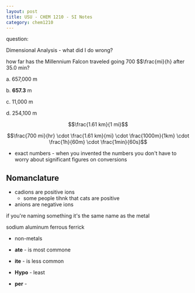 ```yaml
---
layout: post
title: USU - CHEM 1210 - SI Notes
category: chem1210
---
```


question:

Dimensional Analysis - what did I do wrong?

how far has the Millennium Falcon traveled going 700 $$\frac{mi}{h} after 35.0 min?

a. 657,000 m

b. __657.3__ m

c. 11,000 m

d. 254,100 m

$$\frac{1.61 km}{1 mi}$$

$$\frac{700 mi}{hr} \cdot \frac{1.61 km}{mi} \cdot \frac{1000m}{1km} \cdot \frac{1h}{60m} \cdot \frac{1min}{60s}$$

- exact numbers - when you invented the numbers you don't have to worry about significant figures on conversions

## Nomanclature

- cadions are positive ions
  + some people tihnk that cats are positive
- anions are negative ions

if you're naming something it's the same name as the metal

sodium
aluminum
ferrous 
ferrick

- non-metals

- __ate__ - is most commone
- __ite__ - is less common
- __Hypo__ - least
- __per__ - 
